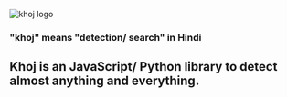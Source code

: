 
![khoj logo](https://user-images.githubusercontent.com/14239185/62234502-d0250a00-b398-11e9-8e80-fcda9d4be861.png)

### "khoj" means "detection/ search" in Hindi

## Khoj is an JavaScript/ Python library to detect almost anything and everything. 

